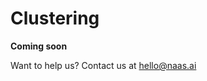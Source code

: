# Clustering

**Coming soon**

Want to help us? Contact us at [hello@naas.ai ](<mailto:hello@naas.ai >)
